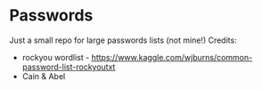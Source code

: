 # Passwords
Just a small repo for large passwords lists (not mine!)
 Credits:
- rockyou wordlist - https://www.kaggle.com/wjburns/common-password-list-rockyoutxt
- Cain & Abel
